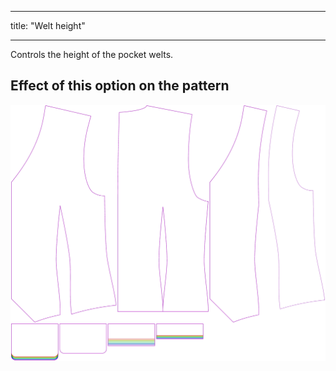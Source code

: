***

title: "Welt height"

***

Controls the height of the pocket welts.

## Effect of this option on the pattern

![This image shows the effect of this option by superimposing several variants that have a different value for this option](wahid_weltheight_sample.svg "Effect of this option on the pattern")
